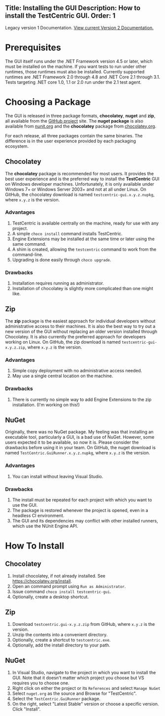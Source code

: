 Title: Installing the GUI
Description: How to install the TestCentric GUI.
Order: 1
---
<div class="notice">
    Legacy version 1 Documentation. <a href="/testcentric-runner/">View current Version 2 Documentation.</a>
</div>

# Prerequisites

The GUI itself runs under the .NET Framework version 4.5 or later, which must be installed on the machine. If you want tests to run under other runtimes, those runtimes must also be installed. Currently supported runtimes are .NET Framework 2.0 through 4.8 and .NET Core 2.1 through 3.1. Tests targeting .NET core 1.0, 1.1 or 2.0 run under the 2.1 test agent.

# Choosing a Package

The GUI is released in three package formats, **chocolatey**, **nuget** and **zip**, all available from the [GitHub project](https://github.com/TestCentric/testcentric-gui/releases) site. The **nuget package** is also available from [nunit.org](https://nunit.org) and the **chocolatey** package from [chocolatey.org](https://chocolatey.org).

For each release, all three packages contain the same binaries. The difference is in the user experience provided by each packaging ecosystem.

## Chocolatey

The **chocolatey** package is recommended for most users. It provides the best user experience and is the preferred way to install the **TestCentric** GUI on Windows developer machines. Unfortunately, it is only available under Windows 7+ or Windows Server 2003+ and not at all under Linux. On GitHub, the chocolatey download is named `testcentric-gui.x.y.z.nupkg`, where `x.y.z` is the version.

### Advantages

1. TestCentric is available centrally on the machine, ready for use with any project.
2. A simple `choco install` command installs TestCentric.
3. Engine Extensions may be installed at the same time or later using the same command.
4. A shim is created, allowing the `testcentric` command to work from the command-line.
5. Upgrading is done easily through `choco upgrade`.

### Drawbacks

1. Installation requires running as administrator.
2. Installation of chocolatey is slightly more complicated than one might like.

## Zip

The **zip** package is the easiest approach for individual developers without administrative access to their machines. It is also the best way to try out a new version of the GUI without replacing an older version installed through Chocolatey. It is also currently the preferred approach for developers working on Linux. On GitHub, the zip download is named `testcentric-gui-x.y.z.zip`, where `x.y.z` is the version.

### Advantages

1. Simple copy deployment with no administrative access needed.
2. May use a single central location on the machine.

### Drawbacks

1. There is currently no simple way to add Engine Extensions to the zip installation. (I'm working on this!)

## NuGet

Originally, there was no NuGet package. My feeling was that installing an executable tool, particularly a GUI, is a bad use of NuGet. However, some users expected it to be available, so now it is. Please consider the drawbacks before using it in your team. On GitHub, the nuget download is named `TestCentric.GuiRunner.x.y.z.nupkg`, where `x.y.z` is the version.

### Advantages

1. You can install without leaving Visual Studio.

### Drawbacks

1. The install must be repeated for each project with which you want to use the GUI.
2. The package is restored whenever the project is opened, even in a headless CI environment.
3. The GUI and its dependencies may conflict with other installed runners, which use the NUnit Engine API.

# How To Install

## Chocolatey

1. Install chocolatey, if not already installed. See https://chocolatey.org/install.
2. Open an command prompt using `Run as Administrator`.
3. Issue command `choco install testcentric-gui`.
4. Optionally, create a desktop shortcut.

## Zip

1. Download `testcentric.gui-x.y.z.zip` from GitHub, where `x.y.z` is the version.
2. Unzip the contents into a convenient directory.
3. Optionally, create a shortcut to `testcentric.exe`.
4. Optionally, add the install directory to your path.

## NuGet

1. In Visual Studio, navigate to the project in which you want to install the GUI. Note that it doesn't matter which project you choose but VS requires you to choose one.
2. Right click on either the project or its `References` and select `Manage NuGet`
3. Select `nuget.org` as the source and Browse for "TestCentric".
4. Select the `TestCentric.GuiRunner` package.
5. On the right, select "Latest Stable" version or choose a specific version. Click "Install".
